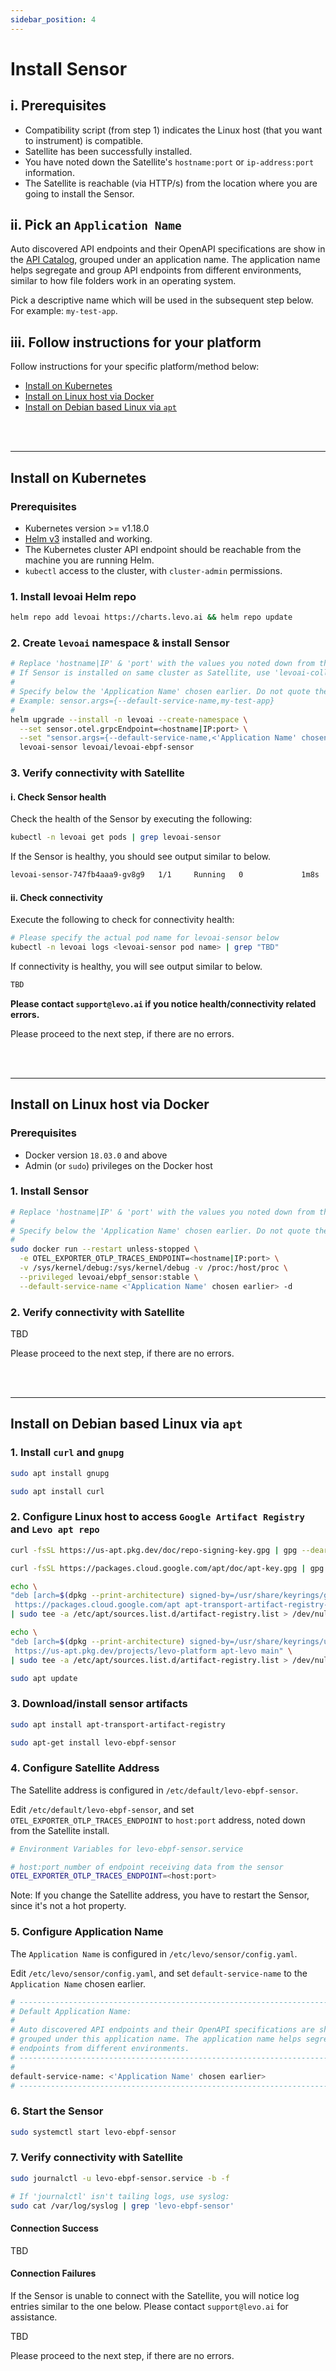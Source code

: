 ```yaml
---
sidebar_position: 4
---
```


# Install Sensor

## i. Prerequisites
- Compatibility script (from step 1) indicates the Linux host (that you want to instrument) is compatible.
- Satellite has been successfully installed.
- You have noted down the Satellite's `hostname:port` or `ip-address:port` information.
- The Satellite is reachable (via HTTP/s) from the location where you are going to install the Sensor.

## ii. Pick an `Application Name`
Auto discovered API endpoints and their OpenAPI specifications are show in the [API Catalog](../../../concepts/api-catalog/api-catalog.md), grouped under an application name. The application name helps segregate and group API endpoints from different environments, similar to how file folders work in an operating system.

Pick a descriptive name which will be used in the subsequent step below. For example: `my-test-app`.

## iii. Follow instructions for your platform
Follow instructions for your specific platform/method below:
- [Install on Kubernetes](./install-sensor.md#install-on-kubernetes)
- [Install on Linux host via Docker](./install-sensor.md#install-on-linux-host-via-docker)
- [Install on Debian based Linux via `apt`](./install-sensor.md#install-on-debian-based-linux-via-apt)

<br></br>

-----------------------------------------------------------------------

## Install on Kubernetes

### Prerequisites
- Kubernetes version >= v1.18.0
- [Helm v3](https://helm.sh/docs/intro/install/) installed and working.
- The Kubernetes cluster API endpoint should be reachable from the machine you are running Helm.
- `kubectl` access to the cluster, with `cluster-admin` permissions.

### 1. Install levoai Helm repo
```bash
helm repo add levoai https://charts.levo.ai && helm repo update
```

### 2. Create `levoai` namespace & install Sensor
```bash
# Replace 'hostname|IP' & 'port' with the values you noted down from the Satellite install
# If Sensor is installed on same cluster as Satellite, use 'levoai-collector.levoai:4317'
#
# Specify below the 'Application Name' chosen earlier. Do not quote the 'Application Name'
# Example: sensor.args={--default-service-name,my-test-app}
#
helm upgrade --install -n levoai --create-namespace \
  --set sensor.otel.grpcEndpoint=<hostname|IP:port> \
  --set "sensor.args={--default-service-name,<'Application Name' chosen earlier>}" \
  levoai-sensor levoai/levoai-ebpf-sensor 
```


### 3. Verify connectivity with Satellite

#### i. Check Sensor health

Check the health of the Sensor by executing the following:

```bash
kubectl -n levoai get pods | grep levoai-sensor
```                              
If the Sensor is healthy, you should see output similar to below. 

```bash
levoai-sensor-747fb4aaa9-gv8g9   1/1     Running   0             1m8s
```

#### ii. Check connectivity

Execute the following to check for connectivity health:

```bash
# Please specify the actual pod name for levoai-sensor below
kubectl -n levoai logs <levoai-sensor pod name> | grep "TBD"
```
If connectivity is healthy, you will see output similar to below.

```bash
TBD
```

**Please contact `support@levo.ai` if you notice health/connectivity related errors.**

Please proceed to the next step, if there are no errors.

<br></br>

-----------------------------------------------------------------------

## Install on Linux host via Docker

### Prerequisites
- Docker version `18.03.0` and above
- Admin (or `sudo`) privileges on the Docker host

### 1. Install Sensor

```bash
# Replace 'hostname|IP' & 'port' with the values you noted down from the Satellite install
#
# Specify below the 'Application Name' chosen earlier. Do not quote the 'Application Name'
#
sudo docker run --restart unless-stopped \
  -e OTEL_EXPORTER_OTLP_TRACES_ENDPOINT=<hostname|IP:port> \
  -v /sys/kernel/debug:/sys/kernel/debug -v /proc:/host/proc \
  --privileged levoai/ebpf_sensor:stable \
  --default-service-name <'Application Name' chosen earlier> -d
```

### 2. Verify connectivity with Satellite
TBD

Please proceed to the next step, if there are no errors.

<br></br>

-----------------------------------------------------------------------

## Install on Debian based Linux via `apt`

### 1. Install `curl` and `gnupg`

```bash
sudo apt install gnupg

sudo apt install curl
```

### 2. Configure Linux host to access `Google Artifact Registry` and `Levo apt repo`

```bash
curl -fsSL https://us-apt.pkg.dev/doc/repo-signing-key.gpg | gpg --dearmor | sudo tee /usr/share/keyrings/us-apt-repo-signing-key.gpg >/dev/null
```

```bash
curl -fsSL https://packages.cloud.google.com/apt/doc/apt-key.gpg | gpg --dearmor | sudo tee /usr/share/keyrings/gcloud-packages-key.gpg >/dev/null
```

```bash
echo \
"deb [arch=$(dpkg --print-architecture) signed-by=/usr/share/keyrings/gcloud-packages-key.gpg] \
 https://packages.cloud.google.com/apt apt-transport-artifact-registry-stable main" \
| sudo tee -a /etc/apt/sources.list.d/artifact-registry.list > /dev/null
```

```bash
echo \
"deb [arch=$(dpkg --print-architecture) signed-by=/usr/share/keyrings/us-apt-repo-signing-key.gpg] \
 https://us-apt.pkg.dev/projects/levo-platform apt-levo main" \
| sudo tee -a /etc/apt/sources.list.d/artifact-registry.list > /dev/null
```

```bash
sudo apt update
```

### 3. Download/install sensor artifacts

```bash
sudo apt install apt-transport-artifact-registry
```

```bash
sudo apt-get install levo-ebpf-sensor
```

### 4. Configure Satellite Address
The Satellite address is configured in `/etc/default/levo-ebpf-sensor`. 

Edit `/etc/default/levo-ebpf-sensor`, and set `OTEL_EXPORTER_OTLP_TRACES_ENDPOINT` to `host:port` address, noted down from the Satellite install.

```bash
# Environment Variables for levo-ebpf-sensor.service

# host:port_number of endpoint receiving data from the sensor
OTEL_EXPORTER_OTLP_TRACES_ENDPOINT=<host:port>
```
Note: If you change the Satellite address, you have to restart the Sensor, since it's not a hot property.


### 5. Configure Application Name
The `Application Name` is configured in `/etc/levo/sensor/config.yaml`.

Edit `/etc/levo/sensor/config.yaml`, and set `default-service-name` to the `Application Name` chosen earlier.

```bash
# --------------------------------------------------------------------------------------------
# Default Application Name:
#
# Auto discovered API endpoints and their OpenAPI specifications are show in the API Catalog
# grouped under this application name. The application name helps segregate and group API
# endpoints from different environments.
# --------------------------------------------------------------------------------------------
#
default-service-name: <'Application Name' chosen earlier>
# --------------------------------------------------------------------------------------------

```


### 6. Start the Sensor
```bash
sudo systemctl start levo-ebpf-sensor
```

### 7. Verify connectivity with Satellite
```bash
sudo journalctl -u levo-ebpf-sensor.service -b -f

# If 'journalctl' isn't tailing logs, use syslog:
sudo cat /var/log/syslog | grep 'levo-ebpf-sensor'
```

#### Connection Success
TBD

#### Connection Failures
If the Sensor is unable to connect with the Satellite, you will notice log entries similar to the one below. Please contact `support@levo.ai` for assistance.

TBD

Please proceed to the next step, if there are no errors.
